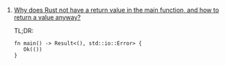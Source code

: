  1. [Why does Rust not have a return value in the main function, and how to return a value anyway?](https://stackoverflow.com/questions/24245276/why-does-rust-not-have-a-return-value-in-the-main-function-and-how-to-return-a)
    
    TL;DR:
    
    ```
    fn main() -> Result<(), std::io::Error> {
       Ok(())
    }
    ```
